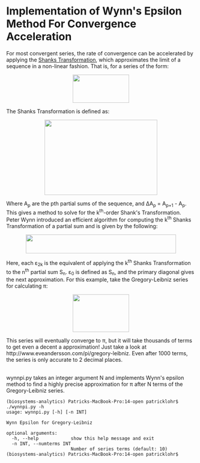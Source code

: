 # Implementation of Wynn's Epsilon Method For Convergence Acceleration
For most convergent series, the rate of convergence can be accelerated by applying the [Shanks Transformation](https://en.wikipedia.org/wiki/Shanks_transformation), which approximates the limit of a sequence in a non-linear fashion. That is, for a series of the form:

<p align="center">
  <img width="150" height="75" src="https://wikimedia.org/api/rest_v1/media/math/render/svg/ec37238b37bf8eacbdd244beeb8e6da607b17021">
</p>

The Shanks Transformation is defined as:

<p align="center">
  <img width="300" height="200" src="https://wikimedia.org/api/rest_v1/media/math/render/svg/54465b7c5c77f1cc947595def797ac7a62064a74">
</p>

Where A<sub>p</sub> are the pth partial sums of the sequence, and ΔA<sub>p</sub> = A<sub>p+1</sub> - A<sub>p</sub>.
This gives a method to solve for the k<sup>th</sup>-order Shank's Transformation. Peter Wynn introduced an efficient algorithm for computing the k<sup>th</sup> Shanks Transformation of a partial sum and is given by the following:


<p align="center">
  <img width="400" height="50" src="http://www.adamponting.com/wp-content/ql-cache/quicklatex.com-91b574374d16e4cc835dc61a880325a8_l3.png">
</p>
Here, each ε<sub>2k</sub> is the equivalent of applying the k<sup>th</sup> Shanks Transformation to the n<sup>th</sup> partial sum S<sub>n</sub>. ε<sub>0</sub> is defined as S<sub>n</sub>, and the primary diagonal gives the next approximation.
For this example, take the Gregory-Leibniz series for calculating π:
<p align="center">
  <img width="150" height="100" src="https://wikimedia.org/api/rest_v1/media/math/render/svg/cfa16105f38678c4b8151cd1ac1cd1a0a8d219c6">
</p>
This series will eventually converge to π, but it will take thousands of terms to get even a decent a approximation! Just take a look at http://www.eveandersson.com/pi/gregory-leibniz. Even after 1000 terms, the series is only accurate to 2 decimal places.<br/>
<br/>

wynnpi.py takes an integer argument N and implements Wynn's epsilon method to find a highly precise approximation for π after N terms of the Gregory-Leibniz series.

````
(biosystems-analytics) Patricks-MacBook-Pro:14-open patricklohr$ ./wynnpi.py -h
usage: wynnpi.py [-h] [-n INT]

Wynn Epsilon for Gregory-Leibniz

optional arguments:
  -h, --help            show this help message and exit
  -n INT, --numterms INT
                        Number of series terms (default: 10)
(biosystems-analytics) Patricks-MacBook-Pro:14-open patricklohr$ 
````
